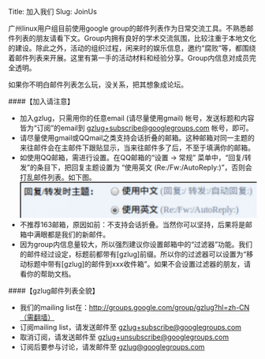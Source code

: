 Title: 加入我们
Slug: JoinUs

广州linux用户组目前使用google group的邮件列表作为日常交流工具。不熟悉邮件列表的朋友请看下文。Group内拥有良好的学术交流氛围，比较注重于本地文化的建设。除此之外，活动的组织过程，闲来时的娱乐信息，邀约“腐败”等，都围绕着邮件列表来开展。这里有第一手的活动材料和经验分享。Group内信息对成员完全透明。


如果你不明白邮件列表怎么玩，没关系，把其想象成论坛。

####【加入请注意】

- 加入gzlug，只需用你的任意email (请尽量使用gmail) 帐号，发送标题和内容皆为“订阅”的email到 gzlug+subscribe@googlegroups.com 帐号，即可。
- 请尽量使用gmail或QQmail之类支持会话折叠的邮箱。这种邮箱对同一主题的来往邮件会在主邮件下跟贴显示，当来往邮件多了后，不至于填满你的邮箱。
- 如使用QQ邮箱，需进行设置。在QQ邮箱的“设置 -> 常规” 菜单中，“回复/转发”的条目下，把回复主题设置为 “使用英文 (Re:/Fw:/AutoReply:)”，否则会打乱邮件列表。如下图。
  ![qqmail](/images/others/qqmail.png)
- 不推荐163邮箱，原因如前：不支持会话折叠。当然你可以坚持，后果将是邮箱中满眼都是我们的新邮件。
- 因为group内信息量较大，所以强烈建议你设置邮箱中的“过滤器”功能。我们的邮件经过设定，标题前都带有[gzlug]前缀。所以你的过滤器可以设置为“移动标题中带有[gzlug]的邮件到xxx收件箱”。如果不会设置过滤器的朋友，请看你的帮助文档。


####【gzlug邮件列表全貌】
- 我们的mailing list在：http://groups.google.com/group/gzlug?hl=zh-CN（需翻墙）
- 订阅mailing list，请发送邮件至 gzlug+subscribe@googlegroups.com
- 取消订阅，请发送邮件至 gzlug+unsubscribe@googlegroups.com
- 订阅后要参与讨论，请发邮件至 gzlug@googlegroups.com
